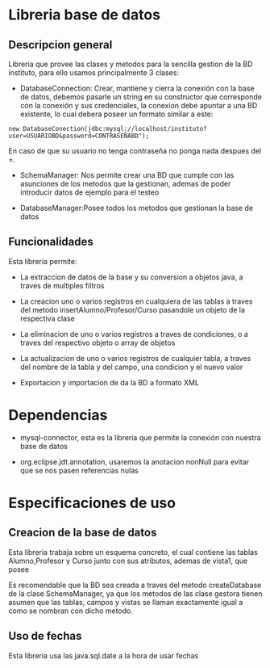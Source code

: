 # Libreria base de datos

## Descripcion general

Libreria que provee las clases y metodos para la sencilla gestion de la BD instituto, para ello usamos principalmente 3 clases:

- DatabaseConnection: Crear, mantiene y cierra la conexión con la base de datos, debemos pasarle un string en su constructor que corresponde con la conexión y sus credenciales, la conexion debe apuntar a una BD existente, lo cual debera poseer un formato similar a este:
```
new DatabaseConection(jdbc:mysql://localhost/instituto?user=USUARIOBD&password=CONTRASEÑABD");
```
En caso de que su usuario no tenga contraseña no ponga nada despues del =.

- SchemaManager: Nos permite crear una BD que cumple con las asunciones de los metodos que la gestionan, ademas de poder introducir datos de ejemplo para el testeo 

- DatabaseManager:Posee todos los metodos que gestionan la base de datos

## Funcionalidades
Esta libreria permite:

- La extraccion de datos de la base y su conversion a objetos java, a traves de multiples filtros

- La creacion uno o varios registros en cualquiera de las tablas a traves del metodo insertAlumno/Profesor/Curso pasandole un objeto de la respectiva clase

- La eliminacion de uno o varios registros a traves de condiciones, o a traves del respectivo objeto o array de objetos

- La actualizacion de uno o varios registros de cualquier tabla, a traves del nombre de la tabla y del campo, una condicion y el nuevo valor

- Exportacion y importacion de da la BD a formato XML

# Dependencias
- mysql-connector, esta es la libreria que permite la conexión con nuestra base de datos

- org.eclipse.jdt.annotation, usaremos la anotacion nonNull para evitar que se nos pasen referencias nulas

# Especificaciones de uso

## Creacion de la base de datos
Esta libreria trabaja sobre un esquema concreto, el cual contiene las tablas Alumno,Profesor y Curso junto con sus atributos, ademas de vista1, que posee

Es recomendable que la BD sea creada a traves del metodo createDatabase de la clase SchemaManager, ya que los metodos de las clase gestora 
tienen asumen que las tablas, campos y vistas se llaman exactamente igual a como se nombran con dicho metodo.

## Uso de fechas
Esta libreria usa las java.sql.date a la hora de usar fechas
